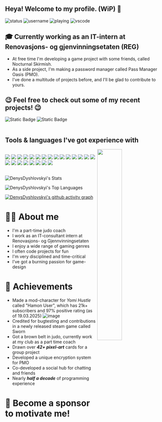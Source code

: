 ## Heya! Welcome to my profile. (WiP) 👀
![status](https://api.statusbadges.me/badge/status/635155057507172392?style=for-the-badge&labelColor=282a36&color=dd6387)
![username](https://img.shields.io/badge/Discord%20-Magisc-Socials?style=for-the-badge&labelColor=282a36&color=d7cf85)
![playing](https://api.statusbadges.me/badge/playing/635155057507172392?style=for-the-badge&labelColor=282a36&color=dd6387)
![vscode](https://api.statusbadges.me/badge/vscode/635155057507172392?style=for-the-badge&labelColor=282a36&color=d7cf85)

[//]: # (this is a comment for myself)
[//]: # (I'm an IT-developer currently looking for an apprenticeship 🤞)


## 🎓 Currently working as an IT-intern at Renovasjons- og gjenvinningsetaten (REG)

* At free time I'm developing a game project with some friends, called Nocturnal Skirmish.
* As a side project, I'm making a password manager called Pass Manager Oasis (PMO).
* I've done a multitude of projects before, and I'll be glad to contribute to yours.

## 😉 Feel free to check out some of my recent projects! 😉
![Static Badge](https://img.shields.io/badge/Nocturnal%20Skirmish-dd6387?style=flat&logo=github&labelColor=006600&color=00EE00&link=https%3A%2F%2Fgithub.com%2FDenysDyshlovskyi%2FNocturnal-Skirmish-GameHub-Project)
![Static Badge](https://img.shields.io/badge/Pass%20Manager%20Oasis-dd6387?style=flat&logo=github&labelColor=006600&color=00EE00&link=https://github.com/passmanageroasis)
<br>
<br>
## Tools & languages I've got experience with
<img align="right" width="40%" height="40%" src="https://files.catbox.moe/6chqo5.gif">
<br>
<a href=""><img src="https://skillicons.dev/icons?i=js" /></a>
<a href=""><img src="https://skillicons.dev/icons?i=html" /></a>
<a href=""><img src="https://skillicons.dev/icons?i=css" /></a>
<a href=""><img src="https://skillicons.dev/icons?i=python" /></a>
<a href=""><img src="https://skillicons.dev/icons?i=cpp" /></a>
<a href=""><img src="https://skillicons.dev/icons?i=php" /></a>
<a href=""><img src="https://skillicons.dev/icons?i=mysql" /></a>
<a href=""><img src="https://skillicons.dev/icons?i=md" /></a>
<a href=""><img src="https://skillicons.dev/icons?i=react" /></a>
<a href=""><img src="https://skillicons.dev/icons?i=ts" /></a>
<a href=""><img src="https://skillicons.dev/icons?i=express" /></a>
<a href=""><img src="https://skillicons.dev/icons?i=nodejs" /></a>
<a href=""><img src="https://skillicons.dev/icons?i=npm" /></a>
<a href=""><img src="https://skillicons.dev/icons?i=yarn" /></a>
<a href=""><img src="https://skillicons.dev/icons?i=figma" /></a>
<a href=""><img src="https://skillicons.dev/icons?i=xd" /></a>
<a href=""><img src="https://skillicons.dev/icons?i=nginx" /></a>
<a href=""><img src="https://skillicons.dev/icons?i=raspberrypi" /></a>
<a href=""><img src="https://skillicons.dev/icons?i=godot" /></a>
<a href=""><img src="https://skillicons.dev/icons?i=vscode" /></a>
<a href=""><img src="https://skillicons.dev/icons?i=webstorm" /></a>
<a href=""><img src="https://skillicons.dev/icons?i=tauri" /></a>
<a href=""><img src="https://skillicons.dev/icons?i=cloudflare" /></a>
<br>
<br>

![DenysDyshlovskyi's Stats](https://github-readme-stats.vercel.app/api?username=DenysDyshlovskyi&theme=dracula&show_icons=true&hide_border=true&count_private=true)
<br>

![DenysDyshlovskyi's Top Languages](https://github-readme-stats.vercel.app/api/top-langs/?username=DenysDyshlovskyi&theme=dracula&show_icons=true&hide_border=true&layout=compact)


[![DenysDyshlovskyi's github activity graph](https://github-readme-activity-graph.vercel.app/graph?username=DenysDyshlovskyi&theme=one-dark&show_icons=true&hide_border=true&layout=compact)](https://github.com/ashutosh00710/github-readme-activity-graph)

# 🙋‍♂️ About me
* I'm a part-time judo coach
* I work as an IT-consultant intern at Renovasjons- og Gjennvinningsetaten
* I enjoy a wide range of gaming genres
* I often code projects for fun
* I'm very disciplined and time-critical
* I've got a burning passion for game-design

# 🏅 Achievements
* Made a mod-character for *Yomi Hustle* called "Hamon User", which has 21k+ subscribers and 97% positive rating (as of 19.03.2025)
![image](https://github.com/user-attachments/assets/71350a65-1e9d-4ec9-abe4-680a4e03b968)
* Credited for bugtesting and contributions in a newly released steam game called Sworn
* Got a brown belt in judo, currently work at my club as a part time coach
* Drawn over ***42+ pixel-art*** cards for a group project
* Developed a unique encryption system for PMO
* Co-developed a social hub for chatting and friends
* Nearly ***half a decade*** of programming experience

# 💖 Become a sponsor to motivate me!

<!-- > [!NOTE]  
> Highlights information that users should take into account, even when skimming.

> [!TIP]
> Optional information to help a user be more successful.

> [!IMPORTANT]  
> Crucial information necessary for users to succeed.

> [!WARNING]  
> Critical content demanding immediate user attention due to potential risks.

> [!CAUTION]
> Negative potential consequences of an action.
